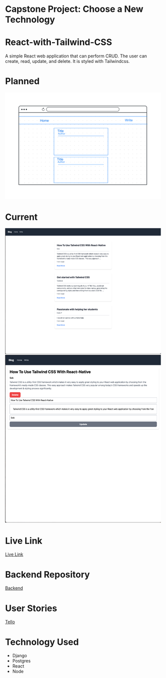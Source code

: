 # Capstone Project: Choose a New Technology

# React-with-Tailwind-CSS

A simple React web application that can perform CRUD. The user can create, read, update, and delete. It is styled with Tailwindcss. 

# Planned 

![Alt text](Readme/Web%2016:9.png)


# Current

![Alt text](Readme/current.png)
![Alt text](Readme/show.png)

# Live Link

[Live Link](https://capstoneapp.netlify.app/)


# Backend Repository

[Backend](https://github.com/ErmiyasHailemichael/Capstone-Backend)
<!-- https://final-jwwb.onrender.com/blogs/ -->

# User Stories
[Tello](https://trello.com/b/mmmQjiW2/blog)


# Technology Used
- Django
- Postgres
- React
- Node

